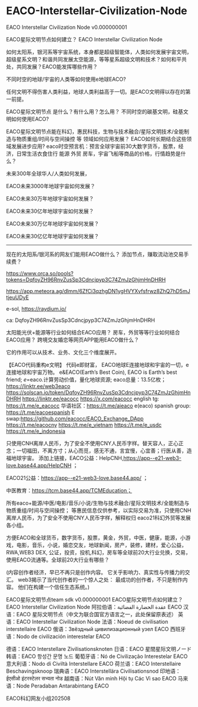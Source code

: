 # EACO-Interstellar-Civilization-Node
EACO Interstellar Civilization Node v0.000000001

EACO星际文明节点如何建立？
EACO Interstellar Civilization Node

如何太阳系，银河系等宇宙系统，本身都是超级智能体，人类如何发展宇宙文明，超级星系文明？和谐共同发展太空能源，等等星系超级文明和技术？如何和平共处，共同发展？EACO能发挥哪些作用？

不同时空的地球/宇宙的人类等如何使用e地球EACO?

任何文明不得伤害人类利益，地球人类利益高于一切。是EACO文明得以存在的第一前提。

EACO星际文明节点 是什么？有什么用？怎么用？
不同时空的碳基文明，硅基文明如何使用EACO?

EACO星际文明节点能在科幻，惠民科技，生物与技术融合/星际文明技术/全能制造与物质重组/时间与空间操控 等 领域如何应用发展？
EACO如何长期结合这些领域发展进步应用?
eaco时空预言机：预言全球宇宙前30大数字货币，股票，经济，日常生活衣食住行 能源 外贸 房车，宇宙飞船等商品的价格，行情趋势是什么？

未来300年全球华人/人类如何发展，

EACO未来3000年地球宇宙如何发展？

EACO未来30万年地球宇宙如何发展？

EACO未来30亿年地球宇宙如何发展？

EACO未来30万亿年地球宇宙如何发展？

EACO未来30亿亿年地球宇宙如何发展？


---------------
现在的太阳系/银河系的网友们能用EACO做什么？
添加节点，赚取流动池交易手续费？

https://www.orca.so/pools?tokens=DqfoyZH96RnvZusSp3Cdncjpyp3C74ZmJzGhjmHnDHRH

https://app.meteora.ag/dlmm/6ZfCi3qzhgDN1ygHVYXvfsfrwz8ZhQ7hD5mJtjeuUDyE

e-sol, https://raydium.io/

ca:
DqfoyZH96RnvZusSp3Cdncjpyp3C74ZmJzGhjmHnDHRH

太阳能光伏+能源等行业如何结合EACO应用？
房车，外贸等等行业如何结合EACO应用？
跨境交友婚恋等网页APP能用EACO做什么？


它的作用可以从技术、业务、文化三个维度展开。

【EACO代码重构e文明】 代码e即财富，
EACO地球E连接地球和宇宙的一切，e连接地球和宇宙万物。
e&EACO(Earth’s Best Coin),
EACO is Earth’s best friend;
$e=$eaco.计算劳动价值，量化地球资源;
eaco总量：13.5亿枚；
https://linktr.ee/web3eaco
https://solscan.io/token/DqfoyZH96RnvZusSp3Cdncjpyp3C74ZmJzGhjmHnDHRH
https://linktr.ee/eacocc
https://x.com/eacocc
english tg: https://t.me/e_eacocc
华语社区：https://t.me/aieaco
e(eaco) spanish group: https://t.me/eacoespanish
E swap:https://github.com/eacocc/EACO_Exchange_DApp
https://t.me/eacocny
https://t.me/e_vietnam
https://t.me/e_usdc
https://t.me/e_indonesia

只使用CNH离岸人民币，为了安全不使用CNY人民币字样。替天容人，正心正念；一切福田，不离方寸；从心而觅，感无不通，言宜慢，心宜善；行医从善，造福地球宇宙。
添加上链接，EACO公益：HelpCNH,https://app--e21-web3-love.base44.app/HelpCNH ；

EACO21公益：https://app--e21-web3-love.base44.app/ ； 

中医教育：https://tcm.base44.app/TCMEducation；


所有eaco+能源/中医/电影/音乐/小说/生物与技术融合/星际文明技术/全能制造与物质重组/时间与空间操控；
等惠民信息仅供参考，以实际交易为准，只使用CNH离岸人民币，为了安全不使用CNY人民币字样，解释权归 eaco21科幻外贸等发展各小组。

方便EACO和全球货币，数字货币，股票，黄金，外贸，中医，健康，能源，小游戏，电影，音乐，小说，婚恋交友，地球新闻，房产，装修，建材，爱心公益，RWA,WEB3 DEX, 公证，投资，投机,科幻，房车等全球前20大行业兑换，交易，使用EACO流通等。全球前20大行业有哪些？




(内容创作者经济，早已不再只是创作内容。
它关乎影响力、真实性与传播力的交汇。
web3揭示了当代创作者的一个惊人之处：
最成功的创作者，不只是制作内容。
他们在构建一个信任生态系统。)

EACO星际文明节点team sdk v0.000000001
EACO星际文明节点如何建立？
EACO Interstellar Civilization Node
阿拉伯语：عقدة الحضارة الفضائية EACO
汉语：EACO 星际文明节点（中文为联合国官方语言之一，此处保留原表述）
英语：EACO Interstellar Civilization Node
法语：Noeud de civilisation interstellaire EACO
俄语：Звёздный цивилизационный узел EACO
西班牙语：Nodo de civilización interestelar EACO

德语：EACO Interstellare Zivilisationsknoten
日语：EACO 星間星际文明ノード
韩语：EACO 항성간 문명 노드
葡萄牙语：Nó de Civilização Interestelar EACO
意大利语：Nodo di Civiltà Interstellare EACO
荷兰语：EACO Interstellaire Beschavingsknoop
瑞典语：EACO Interstellära Civilisationsnod
印地语：ईएसीओ इंटरस्टेलर सभ्यता नोड
越南语：Nút Văn minh Hội tụ Các Vì sao EACO
马来语：Node Peradaban Antarabintang EACO

EACO科幻网友小组202508
